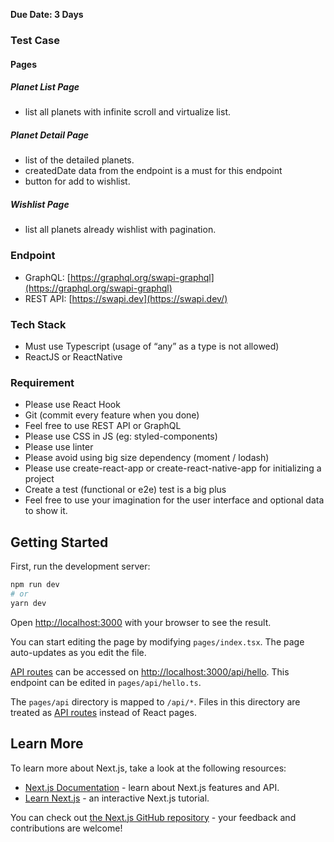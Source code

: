 
**Due Date: 3 Days**

### Test Case

#### Pages
##### Planet List Page
 - list all planets with infinite scroll and virtualize list.
##### Planet Detail Page
 - list of the detailed planets.
 - createdDate data from the endpoint is a must for this endpoint
 - button for add to wishlist.
##### Wishlist Page
- list all planets already wishlist with pagination.

### Endpoint
-   GraphQL: [https://graphql.org/swapi-graphql](https://graphql.org/swapi-graphql)
-   REST API: [https://swapi.dev](https://swapi.dev/)
    
### Tech Stack
-   Must use Typescript (usage of “any” as a type is not allowed)
-   ReactJS or ReactNative
    
### Requirement
-   Please use React Hook
-   Git (commit every feature when you done)
-   Feel free to use REST API or GraphQL
-   Please use CSS in JS (eg: styled-components)
-   Please use linter
-   Please avoid using big size dependency (moment / lodash)
-   Please use create-react-app or create-react-native-app for initializing a project
-   Create a test (functional or e2e) test is a big plus
-   Feel free to use your imagination for the user interface and optional data to show it.

## Getting Started

First, run the development server:

```bash
npm run dev
# or
yarn dev
```

Open [http://localhost:3000](http://localhost:3000) with your browser to see the result.

You can start editing the page by modifying `pages/index.tsx`. The page auto-updates as you edit the file.

[API routes](https://nextjs.org/docs/api-routes/introduction) can be accessed on [http://localhost:3000/api/hello](http://localhost:3000/api/hello). This endpoint can be edited in `pages/api/hello.ts`.

The `pages/api` directory is mapped to `/api/*`. Files in this directory are treated as [API routes](https://nextjs.org/docs/api-routes/introduction) instead of React pages.

## Learn More

To learn more about Next.js, take a look at the following resources:

- [Next.js Documentation](https://nextjs.org/docs) - learn about Next.js features and API.
- [Learn Next.js](https://nextjs.org/learn) - an interactive Next.js tutorial.

You can check out [the Next.js GitHub repository](https://github.com/vercel/next.js/) - your feedback and contributions are welcome!


